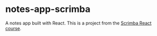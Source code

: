 # notes-app-scrimba

A notes app built with React. This is a project from the [Scrimba React course](https://scrimba.com/learn/learnreact).
